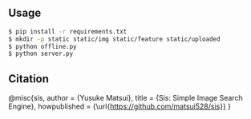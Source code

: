 
## Usage
```bash
$ pip install -r requirements.txt
$ mkdir -p static static/img static/feature static/uploaded
$ python offline.py
$ python server.py
```

## Citation

@misc{sis,
  author = {Yusuke Matsui},
  title = {Sis: Simple Image Search Engine},
  howpublished = {\url{https://github.com/matsui528/sis}}
}
